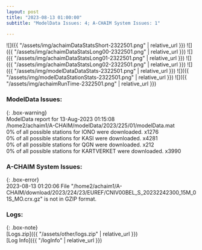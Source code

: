 ```yaml
---
layout: post
title: "2023-08-13 01:00:00"
subtitle: "ModelData Issues: 4; A-CHAIM System Issues: 1"

---
```


![]({{ "/assets/img/achaimDataStatsShort-2322501.png" | relative_url }})
![]({{ "/assets/img/achaimDataStatsLong00-2322501.png" | relative_url }})
![]({{ "/assets/img/achaimDataStatsLong01-2322501.png" | relative_url }})
![]({{ "/assets/img/achaimDataStatsLong02-2322501.png" | relative_url }})
![]({{ "/assets/img/modelDataDataStats-2322501.png" | relative_url }})
![]({{ "/assets/img/modelDataStationStats-2322501.png" | relative_url }})
![]({{ "/assets/img/achaimRunTime-2322501.png" | relative_url }})


### ModelData Issues:  
  
{: .box-warning}  
 ModelData report for 13-Aug-2023 01:15:08   
 /home2/achaim1/A-CHAIM/modelData/2023/225/01/modelData.mat   
 0% of all possible stations for IONO were downloaded. x1276   
 0% of all possible stations for KASI were downloaded. x4281   
 0% of all possible stations for QGN were downloaded. x212   
 0% of all possible stations for KARTVERKET were downloaded. x3990   
  
### A-CHAIM System Issues:  
  
{: .box-error}  
2023-08-13 01:20:06 File "/home2/achaim1/A-CHAIM/download/2023/224/23/EUREF/CNIV00BEL_S_20232242300_15M_01S_MO.crx.gz" is not in GZIP format.  

### Logs:  
  
{: .box-note}  
[Logs.zip]({{ "/assets/other/logs.zip" | relative_url }})  
[Log Info]({{ "/logInfo" | relative_url }})  
